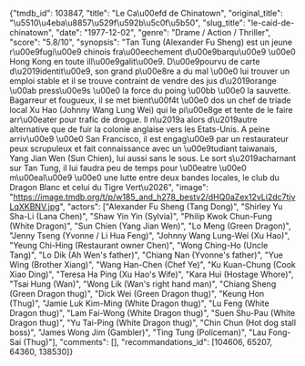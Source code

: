 {"tmdb_id": 103847, "title": "Le Ca\u00efd de Chinatown", "original_title": "\u5510\u4eba\u8857\u529f\u592b\u5c0f\u5b50", "slug_title": "le-caid-de-chinatown", "date": "1977-12-02", "genre": "Drame / Action / Thriller", "score": "5.8/10", "synopsis": "Tan Tung (Alexander Fu Sheng) est un jeune r\u00e9fugi\u00e9 chinois fra\u00eechement d\u00e9barqu\u00e9 \u00e0 Hong Kong en toute ill\u00e9galit\u00e9. D\u00e9pourvu de carte d\u2019identit\u00e9, son grand p\u00e8re a du mal \u00e0 lui trouver un emploi stable et il se trouve contraint de vendre des jus d\u2019orange \u00ab press\u00e9s \u00e0 la force du poing \u00bb \u00e0 la sauvette. Bagarreur et fougueux, il se met bient\u00f4t \u00e0 dos un chef de triade local Xu Hao (Johnny Wang Lung Wei) qui le pi\u00e8ge et tente de le faire arr\u00eater pour trafic de drogue. Il n\u2019a alors d\u2019autre alternative que de fuir la colonie anglaise vers les Etats-Unis. A peine arriv\u00e9 \u00e0 San Francisco, il est engag\u00e9 par un restaurateur peux scrupuleux et fait connaissance avec un \u00e9tudiant taiwanais, Yang Jian Wen (Sun Chien), lui aussi sans le sous. Le sort s\u2019acharnant sur Tan Tung, il lui faudra peu de temps pour \u00eatre \u00e0 m\u00eal\u00e9 \u00e0 une lutte entre deux bandes locales, le club du Dragon Blanc et celui du Tigre Vert\u2026", "image": "https://image.tmdb.org/t/p/w185_and_h278_bestv2/dHQ0aZex12vLi2dc7tjvLqXKBNV.jpg", "actors": ["Alexander Fu Sheng (Tang Dong)", "Shirley Yu Sha-Li (Lana Chen)", "Shaw Yin Yin (Sylvia)", "Philip Kwok Chun-Fung (White Dragon)", "Sun Chien (Yang Jian Wen)", "Lo Meng (Green Dragon)", "Jenny Tseng (Yvonne / Li Hua Feng)", "Johnny Wang Lung-Wei (Xu Hao)", "Yeung Chi-Hing (Restaurant owner Chen)", "Wong Ching-Ho (Uncle Tang)", "Lo Dik (Ah Wen's father)", "Chiang Nan (Yvonne's father)", "Yue Wing (Brother Xiang)", "Wang Han-Chen (Chef Ye)", "Ku Kuan-Chung (Cook Xiao Ding)", "Teresa Ha Ping (Xu Hao's Wife)", "Kara Hui (Hostage Whore)", "Tsai Hung (Wan)", "Wong Lik (Wan's right hand man)", "Chiang Sheng (Green Dragon thug)", "Dick Wei (Green Dragon thug)", "Keung Hon (Thug)", "Jamie Luk Kim-Ming (White Dragon thug)", "Lu Feng (White Dragon thug)", "Lam Fai-Wong (White Dragon thug)", "Suen Shu-Pau (White Dragon thug)", "Yu Tai-Ping (White Dragon thug)", "Chin Chun (Hot dog stall boss)", "James Wong Jim (Gambler)", "Ting Tung (Policeman)", "Lau Fong-Sai (Thug)"], "comments": [], "recommandations_id": [104606, 65207, 64360, 138530]}